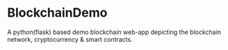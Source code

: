 # BlockchainDemo

A python(flask) based demo blockchain web-app depicting the blockchain network, cryptocurrency & smart contracts.
